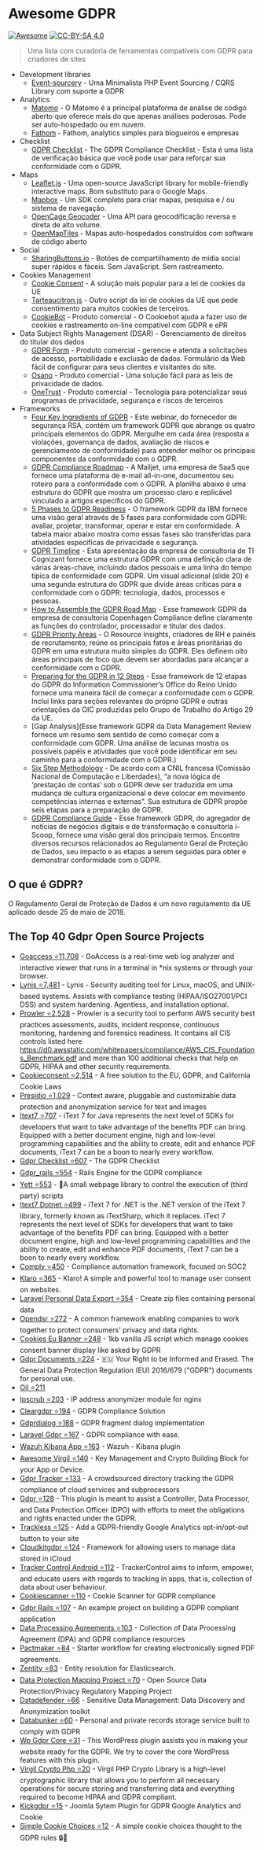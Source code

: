 # Awesome GDPR

[![Awesome](https://awesome.re/badge.svg)](https://awesome.re) [![CC-BY-SA 4.0](https://i.creativecommons.org/l/by-sa/4.0/80x15.png)](http://creativecommons.org/licenses/by-sa/4.0/)

> Uma lista com curadoria de ferramentas compatíveis com GDPR para criadores de sites

  * Development libraries
    * [Event-sourcery](https://github.com/event-sourcery/event-sourcery) -  Uma Minimalista PHP Event Sourcing / CQRS Library com suporte a GDPR 
  * Analytics
    * [Matomo](https://matomo.org/) - O Matomo é a principal plataforma de análise de código aberto que oferece mais do que apenas análises poderosas. Pode ser auto-hospedado ou em nuvem.
    * [Fathom](https://usefathom.com/) - Fathom, analytics simples para blogueiros e empresas
  * Checklist
    * [GDPR Checklist](https://gdprchecklist.io) - The GDPR Compliance Checklist - Esta é uma lista de verificação básica que você pode usar para reforçar sua conformidade com o GDPR.
  * Maps
    * [Leaflet.js](http://leafletjs.com/) - Uma open-source JavaScript library for mobile-friendly interactive maps. Bom substituto para o Google Maps. 
    * [Mapbox](https://www.mapbox.com/) - Um SDK completo para criar mapas, pesquisa e / ou sistema de navegação.
    * [OpenCage Geocoder](https://geocoder.opencagedata.com) - Uma API para geocodificação reversa e direta de alto volume.
    * [OpenMapTiles](https://openmaptiles.com/) - Mapas auto-hospedados construídos com software de código aberto
  * Social
    * [SharingButtons.io](http://sharingbuttons.io/) - Botões de compartilhamento de mídia social super rápidos e fáceis. Sem JavaScript. Sem rastreamento.
  * Cookies Management
    * [Cookie Consent](https://www.osano.com/cookieconsent) - A solução mais popular para a lei de cookies da UE 
    * [Tarteaucitron.js](https://github.com/AmauriC/tarteaucitron.js) - Outro script da lei de cookies da UE que pede consentimento para muitos cookies de terceiros.
    * [CookieBot](https://www.cookiebot.com/en/) - Produto comercial - O Cookiebot ajuda a fazer uso de cookies e rastreamento on-line compatível com GDPR e ePR
  * Data Subject Rights Management (DSAR) - Gerenciamento de direitos do titular dos dados
    * [GDPR Form](https://gdprform.io) - Produto comercial - gerencie e atenda a solicitações de acesso, portabilidade e exclusão de dados. Formulário da Web fácil de configurar para seus clientes e visitantes do site.
    * [Osano](https://www.osano.com) - Produto comercial - Uma solução fácil para as leis de privacidade de dados.
    * [OneTrust](https://www.onetrust.com/) - Produto comercial - Tecnologia para potencializar seus programas de privacidade, segurança e riscos de terceiros
  * Frameworks
    * [Four Key Ingredients of GDPR](https://www.rsa.com/en-us/resources/4-key-areas-for-gdpr-planning) - Este webinar, do fornecedor de segurança RSA, contém um framework GDPR que abrange os quatro principais elementos do GDPR. Mergulhe em cada área (resposta a violações, governança de dados, avaliação de riscos e gerenciamento de conformidade) para entender melhor os principais componentes da conformidade com o GDPR.
    * [GDPR Compliance Roadmap](https://medium.com/taking-flight-with-mailjet/gdpr-journal-on-the-gdpr-track-our-compliance-roadmap-5a5d19e2e0c1) - A Mailjet, uma empresa de SaaS que fornece uma plataforma de e-mail all-in-one, documentou seu roteiro para a conformidade com o GDPR. A planilha abaixo é uma estrutura do GDPR que mostra um processo claro e replicável vinculado a artigos específicos do GDPR.
    * [5 Phases to GDPR Readiness](https://securityintelligence.com/how-we-developed-the-ibm-security-gdpr-framework/) - O framework GDPR da IBM fornece uma visão geral através de 5 fases para conformidade com GDPR: avaliar, projetar, transformar, operar e estar em conformidade. A tabela maior abaixo mostra como essas fases são transferidas para atividades específicas de privacidade e segurança.
    * [GDPR Timeline](https://www.slideshare.net/CraigShipley1/digital-enterprise-festival-birmingham-130417-ian-west-cognizant-vp-data-management-the-implications-of-the-eu-global-data-protection-regulation-on-every-business-and-their-digital-service-providers) - Esta apresentação da empresa de consultoria de TI Cognizant fornece uma estrutura GDPR com uma definição clara de várias áreas-chave, incluindo dados pessoais e uma linha do tempo típica de conformidade com GDPR. Um visual adicional (slide 20) é uma segunda estrutura do GDPR que divide áreas críticas para a conformidade com o GDPR: tecnologia, dados, processos e pessoas.
    * [How to Assemble the GDPR Road Map](http://www.copenhagencompliance.com/news/issueXXXI/The-Changing-Dynamics-of-Data-Protection-IT-Governance-and-the-International-Transfer-of-Data.php) - Esse framework GDPR da empresa de consultoria Copenhagen Compliance define claramente as funções do controlador, processador e titular dos dados.
    * [GDPR Priority Areas](https://resourcinginsight.com/2017/09/15/rtt-getting-to-grips-with-gdpr-in-recruitment-and-hr/) - O Resource Insights, criadores de RH e painéis de recrutamento, reúne os principais fatos e áreas prioritárias do GDPR em uma estrutura muito simples do GDPR. Eles definem oito áreas principais de foco que devem ser abordadas para alcançar a conformidade com o GDPR.
    * [Preparing for the GDPR in 12 Steps](https://ico.org.uk/media/1624219/preparing-for-the-gdpr-12-steps.pdf) - Esse framework de 12 etapas do GDPR do Information Commissioner’s Office do Reino Unido fornece uma maneira fácil de começar a conformidade com o GDPR. Inclui links para seções relevantes do próprio GDPR e outras orientações da OIC produzidas pelo Grupo de Trabalho do Artigo 29 da UE.
    * [Gap Analysis](Esse framework GDPR da Data Management Review fornece um resumo sem sentido de como começar com a conformidade com GDPR. Uma análise de lacunas mostra os possíveis papéis e atividades que você pode identificar em seu caminho para a conformidade com o GDPR.)
    * [Six Step Methodology](https://www.cnil.fr/fr/principes-cles/reglement-europeen-se-preparer-en-6-etapes) - De acordo com a CNIL francesa (Comissão Nacional de Computação e Liberdades), “a nova lógica de ‘prestação de contas’ sob o GDPR deve ser traduzida em uma mudança de cultura organizacional e deve colocar em movimento competências internas e externas”. Sua estrutura de GDPR propõe seis etapas para a preparação de GDPR.
    * [GDPR Compliance Guide](https://www.i-scoop.eu/gdpr) - Esse framework GDPR, do agregador de notícias de negócios digitais e de transformação e consultoria i-Scoop, fornece uma visão geral dos principais termos. Encontre diversos recursos relacionados ao Regulamento Geral de Proteção de Dados, seu impacto e as etapas a serem seguidas para obter e demonstrar conformidade com o GDPR.


## O que é GDPR?

O Regulamento Geral de Proteção de Dados é um novo regulamento da UE aplicado desde 25 de maio de 2018.

## The Top 40 Gdpr Open Source Projects


- [Goaccess ⭐11,708](https://awesomeopensource.com/project/allinurl/goaccess) - GoAccess is a real-time web log analyzer and interactive viewer that runs in a terminal in *nix systems or through your browser.
- [Lynis ⭐7,481](https://awesomeopensource.com/project/CISOfy/lynis) - Lynis - Security auditing tool for Linux, macOS, and UNIX-based systems. Assists with compliance testing (HIPAA/ISO27001/PCI DSS) and system hardening. Agentless, and installation optional.
- [Prowler ⭐2,528](https://awesomeopensource.com/project/toniblyx/prowler) - Prowler is a security tool to perform AWS security best practices assessments, audits, incident response, continuous monitoring, hardening and forensics readiness. It contains all CIS controls listed here https://d0.awsstatic.com/whitepapers/compliance/AWS_CIS_Foundations_Benchmark.pdf and more than 100 additional checks that help on GDPR, HIPAA and other security requirements.
- [Cookieconsent ⭐2,514](https://awesomeopensource.com/project/osano/cookieconsent) - A free solution to the EU, GDPR, and California Cookie Laws
- [Presidio ⭐1,029](https://awesomeopensource.com/project/microsoft/presidio) - Context aware, pluggable and customizable data protection and anonymization service for text and images
- [Itext7 ⭐707](https://awesomeopensource.com/project/itext/itext7) - iText 7 for Java represents the next level of SDKs for developers that want to take advantage of the benefits PDF can bring. Equipped with a better document engine, high and low-level programming capabilities and the ability to create, edit and enhance PDF documents, iText 7 can be a boon to nearly every workflow.
- [Gdpr Checklist ⭐607](https://awesomeopensource.com/project/privacyradius/gdpr-checklist) - The GDPR Checklist
- [Gdpr_rails ⭐554](https://awesomeopensource.com/project/prey/gdpr_rails) - Rails Engine for the GDPR compliance
- [Yett ⭐553](https://awesomeopensource.com/project/snipsco/yett) - 🔐A small webpage library to control the execution of (third party) scripts
- [Itext7 Dotnet ⭐499](https://awesomeopensource.com/project/itext/itext7-dotnet) - iText 7 for .NET is the .NET version of the iText 7 library, formerly known as iTextSharp, which it replaces. iText 7 represents the next level of SDKs for developers that want to take advantage of the benefits PDF can bring. Equipped with a better document engine, high and low-level programming capabilities and the ability to create, edit and enhance PDF documents, iText 7 can be a boon to nearly every workflow.
- [Comply ⭐450](https://awesomeopensource.com/project/strongdm/comply) - Compliance automation framework, focused on SOC2
- [Klaro ⭐365](https://awesomeopensource.com/project/KIProtect/klaro) - Klaro! A simple and powerful tool to manage user consent on websites.
- [Laravel Personal Data Export ⭐354](https://awesomeopensource.com/project/spatie/laravel-personal-data-export) - Create zip files containing personal data
- [Opendsr ⭐272](https://awesomeopensource.com/project/opengdpr/OpenDSR) - A common framework enabling companies to work together to protect consumers' privacy and data rights.
- [Cookies Eu Banner ⭐248](https://awesomeopensource.com/project/Alex-D/Cookies-EU-banner) - 1kb vanilla JS script which manage cookies consent banner display like asked by GDPR
- [Gdpr Documents ⭐224](https://awesomeopensource.com/project/good-lly/gdpr-documents) - 🇪🇺 Your Right to be Informed and Erased. The General Data Protection Regulation (EU) 2016/679 ("GDPR") documents for personal use.
- [Oil ⭐211](https://awesomeopensource.com/project/as-ideas/oil)
- [Ipscrub ⭐203](https://awesomeopensource.com/project/masonicboom/ipscrub) - IP address anonymizer module for nginx
- [Cleargdpr ⭐194](https://awesomeopensource.com/project/ClearGDPR/ClearGDPR) - GDPR Compliance Solution
- [Gdprdialog ⭐188](https://awesomeopensource.com/project/MFlisar/GDPRDialog) - GDPR fragment dialog implementation
- [Laravel Gdpr ⭐167](https://awesomeopensource.com/project/sander3/laravel-gdpr) - GDPR compliance with ease.
- [Wazuh Kibana App ⭐163](https://awesomeopensource.com/project/wazuh/wazuh-kibana-app) - Wazuh - Kibana plugin
- [Awesome Virgil ⭐140](https://awesomeopensource.com/project/VirgilSecurity/awesome-virgil) - Key Management and Crypto Building Block for your App or Device.
- [Gdpr Tracker ⭐133](https://awesomeopensource.com/project/privacyradius/gdpr-tracker) - A crowdsourced directory tracking the GDPR compliance of cloud services and subprocessors
- [Gdpr ⭐128](https://awesomeopensource.com/project/trewknowledge/GDPR) - This plugin is meant to assist a Controller, Data Processor, and Data Protection Officer (DPO) with efforts to meet the obligations and rights enacted under the GDPR.
- [Trackless ⭐125](https://awesomeopensource.com/project/ascorbic/trackless) - Add a GDPR-friendly Google Analytics opt-in/opt-out button to your site
- [Cloudkitgdpr ⭐124](https://awesomeopensource.com/project/arturgrigor/CloudKitGDPR) - Framework for allowing users to manage data stored in iCloud
- [Tracker Control Android ⭐112](https://awesomeopensource.com/project/OxfordHCC/tracker-control-android) - TrackerControl aims to inform, empower, and educate users with regards to tracking in apps, that is, collection of data about user behaviour.
- [Cookiescanner ⭐110](https://awesomeopensource.com/project/CovenantSQL/CookieScanner) - Cookie Scanner for GDPR compliance
- [Gdpr Rails ⭐107](https://awesomeopensource.com/project/ziptofaf/gdpr-rails) - An example project on building a GDPR compliant application
- [Data Processing Agreements ⭐103](https://awesomeopensource.com/project/tollwerk/data-processing-agreements) - Collection of Data Processing Agreement (DPA) and GDPR compliance resources
- [Pactmaker ⭐84](https://awesomeopensource.com/project/wildbit/PactMaker) - Starter workflow for creating electronically signed PDF agreements.
- [Zentity ⭐83](https://awesomeopensource.com/project/zentity-io/zentity) - Entity resolution for Elasticsearch.
- [Data Protection Mapping Project ⭐70](https://awesomeopensource.com/project/microsoft/data-protection-mapping-project) - Open Source Data Protection/Privacy Regulatory Mapping Project
- [Datadefender ⭐66](https://awesomeopensource.com/project/armenak/DataDefender) - Sensitive Data Management: Data Discovery and Anonymization toolkit
- [Databunker ⭐60](https://awesomeopensource.com/project/paranoidguy/databunker) - Personal and private records storage service built to comply with GDPR
- [Wp Gdpr Core ⭐31](https://awesomeopensource.com/project/WP-GDPR/wp-gdpr-core) - This WordPress plugin assists you in making your website ready for the GDPR. We try to cover the core WordPress features with this plugin.
- [Virgil Crypto Php ⭐20](https://awesomeopensource.com/project/VirgilSecurity/virgil-crypto-php) - Virgil PHP Crypto Library is a high-level cryptographic library that allows you to perform all necessary operations for secure storing and transferring data and everything required to become HIPAA and GDPR compliant.
- [Kickgdpr ⭐15](https://awesomeopensource.com/project/nielsnuebel/kickgdpr) - Joomla Sytem Plugin for GDPR Google Analytics and Cookie
- [Simple Cookie Choices ⭐12](https://awesomeopensource.com/project/caiojhonny/simple-cookie-choices) - A simple cookie choices thought to the GDPR rules 🔒🍪


